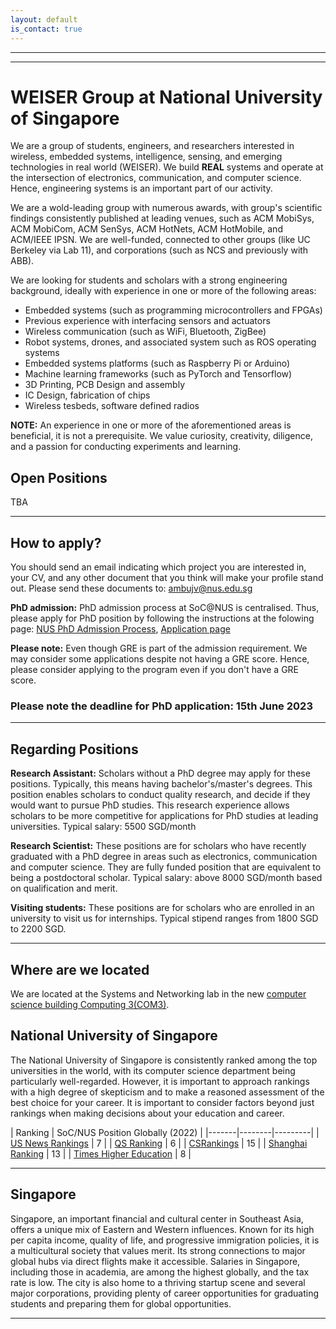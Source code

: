 ```yaml
---
layout: default
is_contact: true
---
```

----
****

# WEISER Group at National University of Singapore

We are a group of students, engineers, and researchers interested in wireless, embedded systems, intelligence, sensing, and emerging technologies in real world (WEISER).  We build **REAL** systems and  operate at the intersection of electronics, communication, and computer science. Hence, engineering systems is an important part of our activity. 

We are a wold-leading group with numerous awards, with group's scientific findings consistently published at leading venues, such as ACM MobiSys, ACM MobiCom, ACM SenSys, ACM HotNets, ACM HotMobile, and ACM/IEEE IPSN. We are well-funded, connected to other groups (like UC Berkeley via Lab 11), and corporations (such as NCS and previously with ABB). 

We are looking for students and scholars with a strong engineering background, ideally with experience in one or more of the following areas:  

* Embedded systems (such as programming microcontrollers and FPGAs)
* Previous experience with interfacing sensors and actuators
* Wireless communication (such as WiFi, Bluetooth, ZigBee)
* Robot systems, drones, and associated system such as ROS operating systems
* Embedded systems platforms (such as Raspberry Pi or Arduino)
* Machine learning frameworks (such as PyTorch and Tensorflow)
* 3D Printing, PCB Design and assembly
* IC Design, fabrication of chips
* Wireless tesbeds, software defined radios

**NOTE:** An experience in one or more of the aforementioned areas is beneficial, it is not a prerequisite. We value curiosity, creativity, diligence, and a passion for conducting experiments and learning. 

## Open Positions 

TBA

----
## How to apply?

You should send an email indicating which project you are interested in, your CV, and any other document that you think will make your profile stand out. Please send these documents to: [ambujv@nus.edu.sg](mailto:ambujv@nus.edu.sg)

**PhD admission:** PhD admission process at SoC@NUS is centralised. Thus, please apply for PhD position by following the instructions at the folowing page: [NUS PhD Admission Process](https://www.comp.nus.edu.sg/programmes/pg/phdcs/), [Application page](https://www.comp.nus.edu.sg/programmes/pg/phdcs/application/)  


**Please note:** Even though GRE is part of the admission requirement. We may consider some applications despite not having a GRE score. Hence, please consider applying to the program even if you don't have a GRE score.

### Please note the deadline for PhD application: 15th June 2023

----
## Regarding Positions

**Research Assistant:** Scholars without a PhD degree may apply for these positions. Typically, this means having bachelor's/master's degrees. This position enables scholars to conduct quality research, and decide if they would want to pursue PhD studies. This research experience allows scholars to be more competitive for applications for PhD studies at leading universities. Typical salary: 5500 SGD/month

**Research Scientist:** These positions are for scholars who have recently graduated with a PhD degree in areas such as electronics, communication and computer science. They are fully funded position that are equivalent to being a postdoctoral scholar. Typical salary: above 8000 SGD/month based on qualification and merit.

**Visiting students:** These positions are for scholars who are enrolled in an university to visit us for internships. Typical stipend ranges from 1800 SGD to 2200 SGD. 

----


## Where are we located 

We are located at the Systems and Networking lab in the new [computer science building Computing 3(COM3)](https://com3.comp.nus.edu.sg/).

## National University of Singapore 

The National University of Singapore is consistently ranked among the top universities in the world, with its computer science department being particularly well-regarded. However, it is important to approach rankings with a high degree of skepticism and to make a reasoned assessment of the best choice for your career. It is important to consider factors beyond just rankings when making decisions about your education and career.

| Ranking  | SoC/NUS Position Globally (2022) |
|-------|--------|---------|
| [US News Rankings](https://www.usnews.com/education/best-global-universities/computer-science) | 7 |
| [QS Ranking](https://www.topuniversities.com/university-rankings/university-subject-rankings/2022/computer-science-information-systems) | 6 |
| [CSRankings](https://csrankings.org/) |  15 |
| [Shanghai Ranking](https://www.shanghairanking.com/rankings/gras/2022/RS0210) | 13 |
| [Times Higher Education](https://www.timeshighereducation.com/world-university-rankings/2022/subject-ranking/computer-science) | 8 |

----
## Singapore 

Singapore, an important financial and cultural center in Southeast Asia, offers a unique mix of Eastern and Western influences. Known for its high per capita income, quality of life, and progressive immigration policies, it is a multicultural society that values merit. Its strong connections to major global hubs via direct flights make it accessible. Salaries in Singapore, including those in academia, are among the highest globally, and the tax rate is low. The city is also home to a thriving startup scene and several major corporations, providing plenty of career opportunities for graduating students and preparing them for global opportunities.

----
